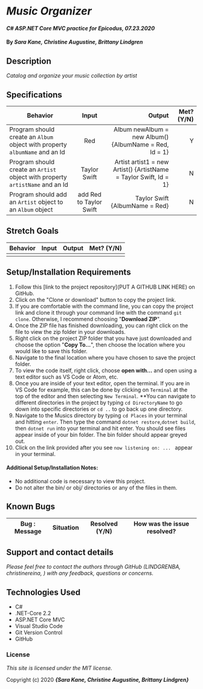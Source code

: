 # _Music Organizer_

#### _C# ASP.NET Core MVC practice for Epicodus, 07.23.2020_

#### By _**Sara Kane, Christine Augustine, Brittany Lindgren**_


## Description

_Catalog and organize your music collection by artist_


## Specifications

| Behavior   |   Input   |  Output |  Met? (Y/N)  |
|----------|:-------------:|------:|-----------:|
|  Program should create an `Album` object with property `albumName` and an Id  |  Red  |  Album newAlbum = new Album() {AlbumName = Red, Id = 1}  |  Y  |
|  Program should create an `Artist` object with property  `artistName` and an Id  |  Taylor Swift  |  Artist artist1 = new Artist() {ArtistName = Taylor Swift, Id = 1} |  N  |
|  Program should add an `Artist` object to an `Album` object  |  add Red to Taylor Swift  |  Taylor Swift {AlbumName = Red}  |  N  |


## Stretch Goals
| Behavior   |   Input   |  Output |  Met? (Y/N)  |
|----------|:-------------:|------:|-----------:|
|  |  |  |  |


## Setup/Installation Requirements

  1. Follow this [link to the project repository](PUT A GITHUB LINK HERE) on GitHub.  
  2. Click on the "Clone or download" button to copy the project link.     
  3. If you are comfortable with the command line, you can copy the project link and clone it through your command line with the command `git clone`. Otherwise, I recommend choosing "**Download ZIP**".     
   4. Once the ZIP file has finished downloading, you can right click on the file to view the zip folder in your downloads.     
  5. Right click on the project ZIP folder that you have just downloaded and choose the option "**Copy To...**", then choose the location where you would like to save this folder.      
  6. Navigate to the final location where you have chosen to save the project folder.      
  7. To view the code itself, right click, choose **open with...** and open using a text editor such as VS Code or Atom, etc.
  8. Once you are inside of your text editor, open the terminal. If you are in VS Code for example, this can be done by clicking on `Terminal` at the top of the editor and then selecting `New Terminal`. **You can navigate to different directories in the project by typing `cd DirectoryName` to go down into specific directories or `cd ..` to go back up one directory. 
  9. Navigate to the Musics directory by typing `cd Places` in your terminal and hitting `enter`. Then type the command `dotnet restore`,`dotnet build`, then `dotnet run` into your terminal and hit enter. You should see files appear inside of your bin folder. The bin folder should appear greyed out. 
  10. Click on the link provided after you see `now listening on: ... ` appear in your terminal.


#### Additional Setup/Installation Notes:

* No additional code is necessary to view this project.   
* Do not alter the bin/ or obj/ directories or any of the files in them.

## Known Bugs

| Bug : Message |  Situation  | Resolved (Y/N) |  How was the issue resolved?  |
| ------- | ----- | ------ | ------- |
 


## Support and contact details

_Please feel free to contact the authors through GitHub (LINDGRENBA, christinereina, ) with any feedback, questions or concerns._


## Technologies Used

* C# 
* .NET-Core 2.2
* ASP.NET Core MVC
* Visual Studio Code
* Git Version Control 
* GitHub


### License

*This site is licensed under the MIT license.*

Copyright (c) 2020 **_{Sara Kane, Christine Augustine, Brittany Lindgren}_**